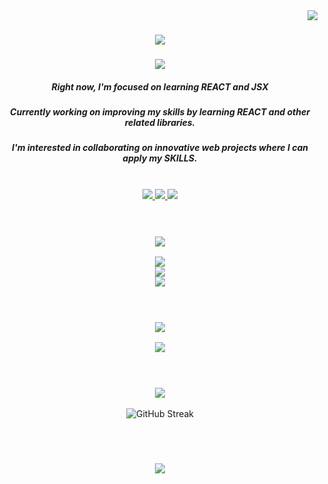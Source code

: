 <img align="right" src="https://visitor-badge.laobi.icu/badge?page_id=boyandmtrv.boyandmtrv" />

<h1 align="center">
    <img src="https://readme-typing-svg.herokuapp.com?font=Roboto+Mono&weight=700&size=30&center=true&vCenter=true&duration=3000&pause=1000&color=FFF&width=435&lines=Hi+there!;I'm+Boyan!;" />
</h1>

<h3 align="center">
    <img src="https://readme-typing-svg.herokuapp.com?font=Roboto+Mono&size=23&duration=1&pause=1&color=FFF&repeat=false&width=275&lines=JavaScript+Developer" />
</h3>


<div align="center">
    <h5 align="center">Right now, I'm focused on learning REACT and JSX</h5>
     <h5 align="center">Currently working on improving my skills by learning REACT and other related libraries.</h5>
       <h5 align="center">I'm interested in collaborating on innovative web projects where I can apply my SKILLS.</h5>
 </div>

</br>

 <div align="center">
 
  <a href="mailto:boyandimitrov1462@gmail.com">
      <img src="https://img.shields.io/badge/Gmail-000?style=for-the-badge&logo=gmail&logoColor=white" target="_blank">
  </a>
  <a href="https://in.linkedin.com/in/boyan-dimitrov-4402b4179/" target="_blank">
      <img src="https://img.shields.io/badge/Linkedin-000?style=for-the-badge&logo=linkedin&logoColor=white" target="_blank">
  </a>
     <a href="https://experiora.netlify.app/" target="_blank">
     <img src="https://img.shields.io/badge/Portfolio-000?style=for-the-badge&logo=todoist&logoColor=white" target="_blank" /> <!-- sqlite, safari, google-chrome are other good icon options -->
  </a>
 </div>

<br/>
<br/>


<h3 align="center">
    <img src="https://readme-typing-svg.herokuapp.com?font=Roboto+Mono&duration=1&pause=1&color=FFF&repeat=false&width=227&lines=Languages+and+Tools" />
</h3>
<div align="center">
    <img src="https://skillicons.dev/icons?i=javascript,nodejs,express,html,css" /><br>
    <img src="https://skillicons.dev/icons?i=tailwind,bootstrap,regex,bash,git,github" /><br>
    <img src="https://skillicons.dev/icons?i=mongodb,postman,vscode,atom,netlify,vercel,firebase,stackoverflow,replit" />
</div>


<br/>
<br/>


<h3 align="center">
    <img src="https://readme-typing-svg.herokuapp.com?font=Roboto+Mono&duration=1&pause=1&color=FFF&repeat=false&width=227&lines=Currently+Improving" />
</h3>
<div align="center">
    <img src="https://skillicons.dev/icons?i=react,vite" />
</div>


<br/>
<br/>


<div align=center>
    <h3 align="center">
    <img src="https://readme-typing-svg.herokuapp.com?font=Roboto+Mono&duration=1&pause=1&color=FFFFFF&repeat=false&width=120&lines=Statistics" />
</h3>
<img src="https://streak-stats.demolab.com?user=boyandmtrv&theme=dark&hide_border=true&fire=EB6837&ring=EBEBEB&currStreakLabel=EBEBEB" alt="GitHub Streak" /> <br />
</div>

<br/><br/>

<h3 align="center">
    <img src="https://readme-typing-svg.herokuapp.com/?font=Roboto+Mono&weight=700&center=true&vCenter=true&width=500&height=70&duration=4000&color=FFFFFF&lines=Thanks+for+visiting!;">
</h3>

<br/>
